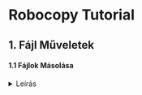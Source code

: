 # Robocopy Tutorial

## 1. Fájl Műveletek  

#### 1.1 Fájlok Másolása
<details>
  <summary>Leírás</summary>

<b>Feladat:</b> Hozzunk létre két üres mappát!  
Az egyikben helyezzünk el egy tetszőleges szöveges állományt!  
A szöveges állományt másoljuk át egy Script segítségével!  

<b>Megjegyzés:</b> Visszapipáljuk az ismert fájltípusok kiterjesztésének elrejtését,  
a mappa beállításaiban. Így látszani fognak a kiterjesztések ( Pl. *.txt vagy *.cmd )  
<details>
  <summary>Szemléltetés Képernyőképpel</summary>
&nbsp;<img src="https://github.com/user-attachments/assets/e7e34aa1-ed3a-40ae-8d8b-dea4be9dc179" width="50%" height="50%" />
</details>
  
<b>Megoldás</b>  

1. Létrehozzuk a forrás mappát ( ahonnan másolunk )!
   ( Ebben az esetben az Asztalon )
<details>
  <summary>Szemléltetés Képernyőképpel</summary>
&nbsp;<img src="https://github.com/user-attachments/assets/e15dac90-f8f4-4a73-b341-e80edbb33dc6" width="50%" height="50%" />
</details>

2. Létrehozzuk a cél mappát ( ahova másolunk )!
   ( Ebben az esetben az Asztalon )
<details>
  <summary>Szemléltetés Képernyőképpel</summary>
&nbsp;<img src="https://github.com/user-attachments/assets/a900e730-a784-45c0-ae43-44b8206bd0d8" width="50%" height="50%" />
</details>

3. A forrás mappát megnyitva, létrehozzuk a szöveges állományt
   és írunk bele valamit, majd elmentjük és bezárjuk.  
<details>
  <summary>Szemléltetés Képernyőképpel</summary>
&nbsp;<img src="https://github.com/user-attachments/assets/5afee23d-c388-4e39-8ade-b30b6057c002" width="50%" height="50%" />
</details>

4. Létrehozunk egy szöveges fájlt, majd átnevezzük *.txt-ről
   *.bat vagy *.cmd kiterjesztésűre! Például "script.cmd"!
   Ha az Operációs Rendszer rákérdez, engedélyezzük az átnevezést.
<details>
  <summary>Szemléltetés Képernyőképpel</summary>
&nbsp;<img src="https://github.com/user-attachments/assets/f3a1cee7-dbf8-465b-b83d-560eab935fae" width="50%" height="50%" />
&nbsp;<img src="https://github.com/user-attachments/assets/be35eccd-13db-4a1e-9410-77a72e64a498" width="50%" height="50%" />
</details>

5. Szövegszerkesztővel ( Például Notepad vagy Notepad++ ) megnyitjuk a scriptet!
<details>
  <summary>Szemléltetés Képernyőképpel</summary>
&nbsp;<img src="https://github.com/user-attachments/assets/46ae604a-7e0f-4a2a-8c8c-f565be2eafa8" width="50%" height="50%" />
</details>

6. A <b>robocopy</b> utasítást használjuk a fájl átmásolására!  
   Az utasítást PowerShell-ben vagy Command Line-ban szerkesztjük,  
   mert az elérési út manuális beírásakor,  
   a biztonságos kiegészítéséhez tabulátort használhatunk!

   Az utasítást beírása után, először manuálisan futtatjuk!

   Az általános megoldás érdekében érdemes a hard-coded felhasználónév helyett  
   Pl.: C:\Users\gipszjakab\Desktop
   inkább környezeti változókkal dolgozni  
   Pl.: C:\Users\%USERNAME%\Desktop

   FONTOS! Mindkét paramétert paramétert ( forrás mappa és cél mappa )
   idézőjelekbe kell helyezni, így elkerülhető a space-t tartalmazó mappanevekből fakadó hibás működés!cls
<details>
  <summary>Szemléltetés Képernyőképpel</summary>
&nbsp;<img src="https://github.com/user-attachments/assets/77b3c07a-a396-42d6-b814-618e3bfc5b8e" width="50%" height="50%" />
</details>

7. Amennyiben az utasításvégrehajtás sikeres volt és sikeresen a célmappába másoltuk a fájlt,
   nincs más dolgunk, mint beilleszteni az utasítást a létrehozott script.cmd állományba, szövegszerkesztővel.

   Amennyiben sikertelen volt, feltétlenül ellenőrizzük hogy megfelelő jogosultsággal futtattuk-e,
   és hogy az "echo %USERNAME%" parancs kimenete a mi felhasználónevünk. Ellenőrizzük az idézőjeleket is!

9. Miután beillesztettük a script.cmd-be az utasítást, mentsük el, majd dupla klikkel futtassuk! A fájl átmásolódott.

### Extra lépések:
#### A script futtatása feladatütemezővel

1. A <b>Win + R</b> billentyűkombinációt lenyomva,
   majd a "taskschd.msc" parancsot beírva, futtassuk a feladatütemezőt!

  <details>
    <summary>Szemléltetés Képernyőképpel</summary>
    &nbsp;<img src="https://github.com/user-attachments/assets/29fcd6e6-2a9e-4274-9209-2486aed93a4e" width="50%" height="50%" />
  </details>

2. Klikkeljünk az "Egyszerű Feladat Létrehozása..." gombra a jobboldali menüben!
  <details>
    <summary>Szemléltetés Képernyőképpel</summary>
    &nbsp;<img src="https://github.com/user-attachments/assets/df257a90-d1a9-484b-90c5-a6930bbeabf1" width="50%" height="50%" />
  </details>

3. A varázslóval adjunk tetszőleges nevet és leírást a feladatnak, majd klikkeljünk a "Tovább" gombra!

  <details>
    <summary>Szemléltetés Képernyőképpel</summary>
    &nbsp;<img src="" width="50%" height="50%" />
  </details>

4. Válasszuk ki a feladatismétlés ciklusát ( ez esetben egyszeri ), majd "Tovább"!
   
  <details>
    <summary>Szemléltetés Képernyőképpel</summary>
    &nbsp;<img src="" width="50%" height="50%" />
  </details>
  
5. Állítsuk be a pontos időt, vagy időszakokat a feladatvégrehajtáshoz, majd "Tovább"!

  <details>
    <summary>Szemléltetés Képernyőképpel</summary>
    &nbsp;<img src="" width="50%" height="50%" />
  </details>
  
6. Tevékenységnek válasszuk ki a "Program Indítása" opciót, majd "Tovább"!

  <details>
    <summary>Szemléltetés Képernyőképpel</summary>
    &nbsp;<img src="" width="50%" height="50%" />
  </details>
  
7. Tallózzuk be az általunk előállított "script.cmd"-t, majd "Tovább"!
   

    <details>
      <summary>Szemléltetés Képernyőképpel</summary>
    


      

</details>
&nbsp;&nbsp;&nbsp;&nbsp;
